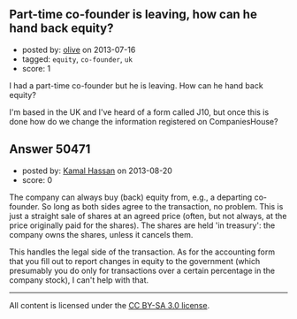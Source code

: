 ## Part-time co-founder is leaving, how can he hand back equity?

- posted by: [olive](https://stackexchange.com/users/-1/27005-olive) on 2013-07-16
- tagged: `equity`, `co-founder`, `uk`
- score: 1

I had a part-time co-founder but he is leaving. How can he hand back equity?

I'm based in the UK and I've heard of a form called J10, but once this is done how do we change the information registered on CompaniesHouse?


## Answer 50471

- posted by: [Kamal Hassan](https://stackexchange.com/users/-1/27332-kamal-hassan) on 2013-08-20
- score: 0

The company can always buy (back) equity from, e.g., a departing co-founder. So long as both sides agree to the transaction, no problem. This is just a straight sale of shares at an agreed price (often, but not always, at the price originally paid for the shares). The shares are held 'in treasury': the company owns the shares, unless it cancels them.

This handles the legal side of the transaction. As for the accounting form that you fill out to report changes in equity to the government (which presumably you do only for transactions over a certain percentage in the company stock), I can't help with that.



---

All content is licensed under the [CC BY-SA 3.0 license](https://creativecommons.org/licenses/by-sa/3.0/).
